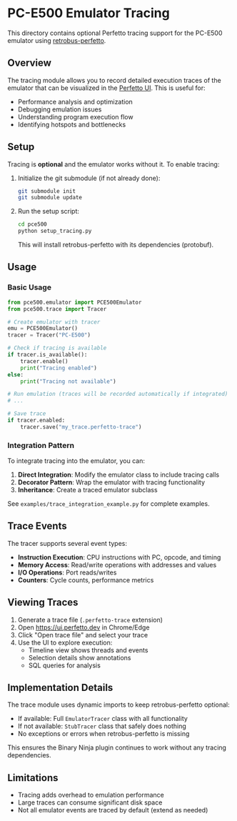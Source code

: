 # PC-E500 Emulator Tracing

This directory contains optional Perfetto tracing support for the PC-E500 emulator using [retrobus-perfetto](https://github.com/mblsha/retrobus-perfetto).

## Overview

The tracing module allows you to record detailed execution traces of the emulator that can be visualized in the [Perfetto UI](https://ui.perfetto.dev). This is useful for:

- Performance analysis and optimization
- Debugging emulation issues
- Understanding program execution flow
- Identifying hotspots and bottlenecks

## Setup

Tracing is **optional** and the emulator works without it. To enable tracing:

1. Initialize the git submodule (if not already done):
   ```bash
   git submodule init
   git submodule update
   ```

2. Run the setup script:
   ```bash
   cd pce500
   python setup_tracing.py
   ```

   This will install retrobus-perfetto with its dependencies (protobuf).

## Usage

### Basic Usage

```python
from pce500.emulator import PCE500Emulator
from pce500.trace import Tracer

# Create emulator with tracer
emu = PCE500Emulator()
tracer = Tracer("PC-E500")

# Check if tracing is available
if tracer.is_available():
    tracer.enable()
    print("Tracing enabled")
else:
    print("Tracing not available")

# Run emulation (traces will be recorded automatically if integrated)
# ...

# Save trace
if tracer.enabled:
    tracer.save("my_trace.perfetto-trace")
```

### Integration Pattern

To integrate tracing into the emulator, you can:

1. **Direct Integration**: Modify the emulator class to include tracing calls
2. **Decorator Pattern**: Wrap the emulator with tracing functionality
3. **Inheritance**: Create a traced emulator subclass

See `examples/trace_integration_example.py` for complete examples.

## Trace Events

The tracer supports several event types:

- **Instruction Execution**: CPU instructions with PC, opcode, and timing
- **Memory Access**: Read/write operations with addresses and values  
- **I/O Operations**: Port reads/writes
- **Counters**: Cycle counts, performance metrics

## Viewing Traces

1. Generate a trace file (`.perfetto-trace` extension)
2. Open https://ui.perfetto.dev in Chrome/Edge
3. Click "Open trace file" and select your trace
4. Use the UI to explore execution:
   - Timeline view shows threads and events
   - Selection details show annotations
   - SQL queries for analysis

## Implementation Details

The trace module uses dynamic imports to keep retrobus-perfetto optional:

- If available: Full `EmulatorTracer` class with all functionality
- If not available: `StubTracer` class that safely does nothing
- No exceptions or errors when retrobus-perfetto is missing

This ensures the Binary Ninja plugin continues to work without any tracing dependencies.

## Limitations

- Tracing adds overhead to emulation performance
- Large traces can consume significant disk space
- Not all emulator events are traced by default (extend as needed)
